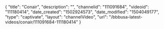 {
    "title": "Conair",
    "description": "",
    "channelid": "111091684",
    "videoid": "111180414",
    "date_created": "1502924573",
    "date_modified": "1504049177",
    "type": "captivate",
    "layout": "channelVideo",
    "url": "\/bbbusa-latest-videos\/conair\/111091684-111180414"
}